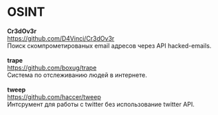# OSINT

<b>Cr3dOv3r</b><br>
https://github.com/D4Vinci/Cr3dOv3r<br>
Поиск скомпрометированых email адресов через API hacked-emails.<br>
<br>
<b>trape</b><br>
https://github.com/boxug/trape<br>
Система по отслеживанию людей в интернете.<br>
<br>
<b>tweep</b><br>
https://github.com/haccer/tweep<br>
Интсрумент для работы с twitter без использование twitter API.<br>
<br>
